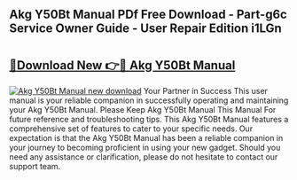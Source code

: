 ## Akg Y50Bt Manual PDf Free Download - Part-g6c Service Owner Guide - User Repair Edition i1LGn

# <h2><a href="http://cf10162.oget.top/?id=Akg+Y50Bt+Manual">🔗Download New 👉🔴 Akg Y50Bt Manual</a></h2>

[![Akg Y50Bt Manual new download](https://i.imgur.com/5g1atiW.png)](http://cf10162.oget.top/?id=Akg+Y50Bt+Manual)
Your Partner in Success This user manual is your reliable companion in successfully operating and maintaining your Akg Y50Bt Manual. Please Keep Akg Y50Bt Manual This Manual For future reference and troubleshooting tips. This Akg Y50Bt Manual features a comprehensive set of features to cater to your specific needs. Our expectation is that the Akg Y50Bt Manual has been a reliable companion in your journey to becoming proficient in using your new gadget. Should you need any assistance or clarification, please do not hesitate to contact our support team.
